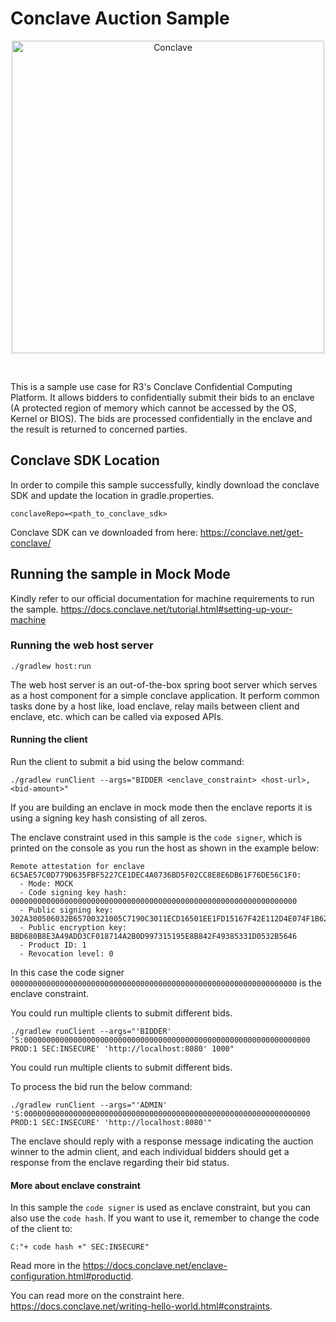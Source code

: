 # Conclave Auction Sample

<p align="center">
  <img src="https://conclave.net/wp-content/uploads/2020/12/Conclave_logo_master.png" alt="Conclave" width="500">
</p>
<br>

This is a sample use case for R3's Conclave Confidential Computing Platform.
It allows bidders to confidentially submit their bids to an enclave (A protected 
region of memory which cannot be accessed by the OS, Kernel or BIOS). The bids are 
processed confidentially in the enclave and the result is returned to concerned parties.


## Conclave SDK Location
In order to compile this sample successfully, kindly download the conclave SDK 
and update the location in gradle.properties.

`conclaveRepo=<path_to_conclave_sdk>`


Conclave SDK can ve downloaded from here: https://conclave.net/get-conclave/

## Running the sample in Mock Mode
Kindly refer to our official documentation for machine requirements to run the sample.
https://docs.conclave.net/tutorial.html#setting-up-your-machine

### Running the web host server

`./gradlew host:run`

The web host server is an out-of-the-box spring boot server which serves as a host component for
a simple conclave application. It perform common tasks done by a host like, load enclave, relay mails
between client and enclave, etc. which can be called via exposed APIs.

#### Running the client

Run the client to submit a bid using the below command:

`./gradlew runClient --args="BIDDER <enclave_constraint> <host-url>, <bid-amount>"`

If you are building an enclave in mock mode then the enclave reports it is using a signing key hash 
consisting of all zeros. 

The enclave constraint used in this sample is the `code signer`,  which is printed
on the console as you run the host as shown in the example below:

```
Remote attestation for enclave 6C5AE57C0D779D635FBF5227CE1DEC4A0736BD5F02CC8E8E6DB61F76DE56C1F0:
  - Mode: MOCK
  - Code signing key hash: 0000000000000000000000000000000000000000000000000000000000000000
  - Public signing key: 302A300506032B65700321005C7190C3011ECD16501EE1FD15167F42E112D4E074F1B6292CE2D046F4F1089F
  - Public encryption key: BBD680B8E3A49ADD3CF018714A2B0D997315195E8B842F49385331D0532B5646
  - Product ID: 1
  - Revocation level: 0

```

In this case the code signer `0000000000000000000000000000000000000000000000000000000000000000` is the enclave constraint.

You could run multiple clients to submit different bids.

`./gradlew runClient --args="'BIDDER' ’S:0000000000000000000000000000000000000000000000000000000000000000 PROD:1 SEC:INSECURE' 'http://localhost:8080' 1000"`

You could run multiple clients to submit different bids.

To process the bid run the below command:

`./gradlew runClient --args="'ADMIN' 'S:0000000000000000000000000000000000000000000000000000000000000000 PROD:1 SEC:INSECURE' 'http://localhost:8080'"`

The enclave should reply with a response message indicating 
the auction winner to the admin client, and each individual bidders
should get a response from the enclave regarding their bid status.

#### More about enclave constraint
In this sample the `code signer` is used as enclave constraint, but you can also use the `code hash`. If you want to use it, remember to change the code of the client to:

`C:"+ code hash +" SEC:INSECURE"`

Read more in the https://docs.conclave.net/enclave-configuration.html#productid. 

You can read more on the constraint here. https://docs.conclave.net/writing-hello-world.html#constraints.